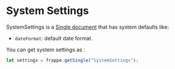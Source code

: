 <!-- base_template: frappe_io/www/frappejs/frappejs_base.html -->
# System Settings

SystemSettings is a [Single document](/frappejs/docs/models/singles.md) that has system defaults like:

- `dateFormat`: default date format.

You can get system settings as :

```js
let settings = frappe.getSingle("SystemSettings");
```
